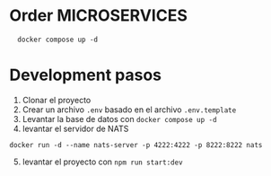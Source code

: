 # Order MICROSERVICES

```
  docker compose up -d
```

# Development pasos

1. Clonar el proyecto
2. Crear un archivo `.env` basado en el archivo `.env.template`
3. Levantar  la base de datos  con `docker compose up -d`
4. levantar el servidor de NATS
```
docker run -d --name nats-server -p 4222:4222 -p 8222:8222 nats
```

5. levantar el proyecto con  `npm run start:dev`